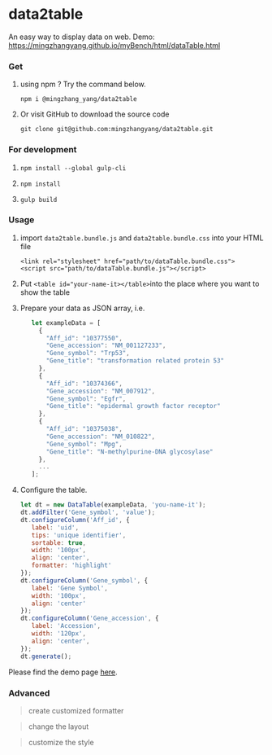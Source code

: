 # data2table
An easy way to display data on web. Demo: https://mingzhangyang.github.io/myBench/html/dataTable.html

### Get

1. using npm ? Try the command below.

   `npm i @mingzhang_yang/data2table`

2. Or visit GitHub to download the source code

   `git clone git@github.com:mingzhangyang/data2table.git`


   
### For development

1. `npm install --global gulp-cli`

2. `npm install`

3. `gulp build`

### Usage

1) import `data2table.bundle.js` and `data2table.bundle.css` into your HTML file

   ```
   <link rel="stylesheet" href="path/to/dataTable.bundle.css">
   <script src="path/to/dataTable.bundle.js"></script>
   ```

2) Put `<table id="your-name-it></table>`into the place where you want to show 
the table

3) Prepare your data as JSON array, i.e.

   ```javascript
      let exampleData = [
        {
          "Aff_id": "10377550",
          "Gene_accession": "NM_001127233",
          "Gene_symbol": "Trp53",
          "Gene_title": "transformation related protein 53"
        },
        {
          "Aff_id": "10374366",
          "Gene_accession": "NM_007912",
          "Gene_symbol": "Egfr",
          "Gene_title": "epidermal growth factor receptor"
        },
        {
          "Aff_id": "10375038",
          "Gene_accession": "NM_010822",
          "Gene_symbol": "Mpg",
          "Gene_title": "N-methylpurine-DNA glycosylase"
        },
        ...
      ];
   ```
   
3) Configure the table.

    ```javascript
    let dt = new DataTable(exampleData, 'you-name-it');
    dt.addFilter('Gene_symbol', 'value');
    dt.configureColumn('Aff_id', {
       label: 'uid',
       tips: 'unique identifier',
       sortable: true,
       width: '100px',
       align: 'center',
       formatter: 'highlight'
    });
    dt.configureColumn('Gene_symbol', {
       label: 'Gene Symbol',
       width: '100px',
       align: 'center'
    });
    dt.configureColumn('Gene_accession', {
       label: 'Accession',
       width: '120px',
       align: 'center',
    });
    dt.generate();
   ```

Please find the demo page [here](https://mingzhangyang.github.io/myBench/html/dataTable.html).

### Advanced

>create customized formatter

>change the layout

>customize the style
